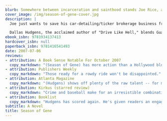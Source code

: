 ```yaml
---
blurb: Somewhere between incarceration and sainthood stands Joe Rice, a man who relishes peace, painkillers, and his Friday-night baseball league. When his shady business partner Gene dies rounding the bases, Joe knows this isn't going to be an ordinary season. Soon enough, a suburban ex-mobster, his entrepreneurial son, and a gun-toting minister have Tasered, maced and harassed Joe over the location of a three-million-dollar Babe Ruth baseball bat he doesn't know anything about.
cover_image: /img/season-of-gene-cover.jpg
description: |
  Joe just wants to save his car-detailing/ticker brokerage business from Gene's mountain of debt, crime and craziness. (Winning a game of Madden NFGL against his ex-girlfriend's twelve-year-old son would also be a relief.) But first, he must confront the ghosts of his past - namely, his murdered uncle and his mentally unstable mother. He must also deal with the present, navigating the space between the two women he cares about. And finally, he must face the future, every man's least favorite obstacle.

  Dallas Hudgens, the acclaimed author of "Drive Like Hell," blends Guatemalan chicken, online pharmaceuticals, and unforgettable characters in a raucous but moving story of love and baseball. "Season of Gene" is a wild ride of a novel about a troubled man, the troubled women who love him and a legendary baseball bat that could either save their lives or get them killed.
ebook_isbn: 9781934137413
hardcover_isbn: null
paperback_isbn: 9781416541493
date: 2007-07-06
reviews:
- attribution: A Book Sense Notable For October 2007
  copy_markdown: "(Season of Gene) has more action than a Hollywood blockbuster and more heart than a bloodhound. A super book."
- attribution: Publishers Weekly
  copy_markdown: "Those ready for a rowdy ride won't be disappointed."
- attribution: Atlanta Magazine
  copy_markdown: "(Hudgens) shows off plenty of the raw talent -- for metaphor, for phrasing, for pure observation -- that gave his first novel, Drive Like Hell, a genuine spark."
- attribution: Kirkus (starred review)
  copy_markdown: "Crime and baseball make for an irresistible combination in this raunchy, fast-moving caper, a second novel just as good as Hudgens's wild debut (Drive Like Hell, 2005)...A nourishing slice of Americana, expletives and all."
- attribution: Booklist
  copy_markdown: "Hudgens has scored again. He's given readers an engaging, knowing glimpse of an odd, but no doubt real, world of arrested development. And he knows his baseball"
subtitle: A Novel
title: Season of Gene
---
```

